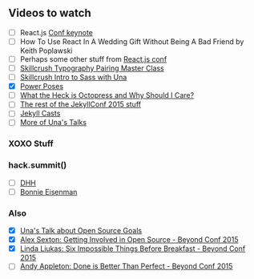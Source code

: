 ## Videos to watch
- [ ] React.js [Conf keynote](https://www.youtube.com/watch?v=MGuKhcnrqGA&list=PLb0IAmt7-GS0M8Q95RIc2lOM6nc77q1IY&index=1)
- [ ] How To Use React In A Wedding Gift Without Being A Bad Friend by Keith Poplawski
- [ ] Perhaps some other stuff from [React.js conf](https://www.youtube.com/playlist?list=PLb0IAmt7-GS0M8Q95RIc2lOM6nc77q1IY#reactjsconf2016)
- [ ] [Skillcrush Typography Pairing Master Class](http://skillcrush.com/skill-resource/master-class-katie-kovalcin-typography-pairing-type/)
- [ ] [Skillcrush Intro to Sass with Una](http://skillcrush.com/skill-resource/master-class-una-kravits/)
- [X] [Power Poses](https://www.ted.com/talks/amy_cuddy_your_body_language_shapes_who_you_are?language=en)
- [ ] [What the Heck is Octopress and Why Should I Care?](https://www.youtube.com/watch?v=KS6e4XxY2H4&feature=youtu.be)
- [ ] [The rest of the JekyllConf 2015 stuff](https://www.youtube.com/playlist?list=PLrxYIq_0LFJcXlsRZD-JCdITfZexwvqsQ&nohtml5=False)
- [ ] [Jekyll Casts](https://www.youtube.com/playlist?list=PLrxYIq_0LFJc0TfNbv24cuFD1IaUtkzrh&nohtml5=False)
- [ ] [More of Una's Talks](http://una.im/speaking/#)

### XOXO Stuff

### hack.summit()
- [ ] [DHH](https://www.youtube.com/watch?v=99LBwJnFDE8)
- [ ] [Bonnie Eisenman](https://www.youtube.com/watch?v=jk0RnCTr6nY)

### Also
- [X] [Una's Talk about Open Source Goals](https://www.youtube.com/watch?v=xQEU0ZsvXYI)
- [X] [Alex Sexton: Getting Involved in Open Source - Beyond Conf 2015](https://www.youtube.com/watch?v=dXXOs0toPyg)
- [X] [Linda Liukas: Six Impossible Things Before Breakfast - Beyond Conf 2015](https://www.youtube.com/watch?v=i-MngtDiqrE)
- [ ] [Andy Appleton: Done is Better Than Perfect - Beyond Conf 2015](https://youtu.be/fELVZkzXRw8)
